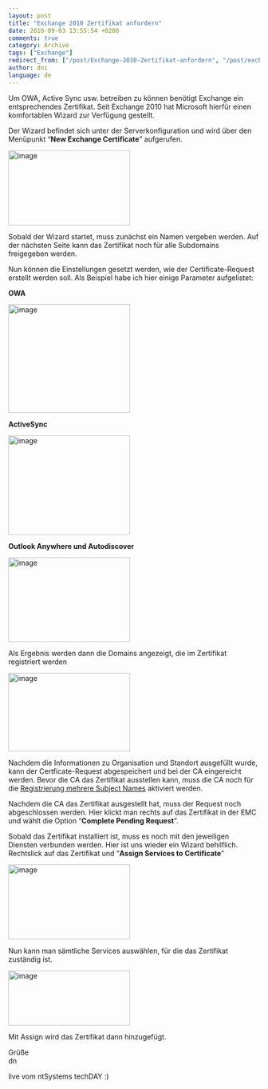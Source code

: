```yaml
---
layout: post
title: "Exchange 2010 Zertifikat anfordern"
date: 2010-09-03 13:55:54 +0200
comments: true
category: Archive
tags: ["Exchange"]
redirect_from: ["/post/Exchange-2010-Zertifikat-anfordern", "/post/exchange-2010-zertifikat-anfordern"]
author: dni
language: de
---
```

<!-- more -->
<p>Um OWA, Active Sync usw. betreiben zu können benötigt Exchange ein entsprechendes Zertifikat. Seit Exchange 2010 hat Microsoft hierfür einen komfortablen Wizard zur Verfügung gestellt.</p>  <p>Der Wizard befindet sich unter der Serverkonfiguration und wird über den Menüpunkt “<strong>New Exchange Certificate</strong>” aufgerufen.</p>  <p><a href="/assets/archive/image_263.png"><img style="background-image: none; border-right-width: 0px; margin: 0px; padding-left: 0px; padding-right: 0px; display: inline; border-top-width: 0px; border-bottom-width: 0px; border-left-width: 0px; padding-top: 0px" title="image" border="0" alt="image" src="/assets/archive/image_thumb_261.png" width="244" height="150" /></a></p>  <p>Sobald der Wizard startet, muss zunächst ein Namen vergeben werden. Auf der nächsten Seite kann das Zertifikat noch für alle Subdomains freigegeben werden.</p>  <p>Nun können die Einstellungen gesetzt werden, wie der Certificate-Request erstellt werden soll. Als Beispiel habe ich hier einige Parameter aufgelistet:</p>  <p><strong>OWA</strong></p>  <p><a href="/assets/archive/image_264.png"><img style="background-image: none; border-right-width: 0px; margin: 0px; padding-left: 0px; padding-right: 0px; display: inline; border-top-width: 0px; border-bottom-width: 0px; border-left-width: 0px; padding-top: 0px" title="image" border="0" alt="image" src="/assets/archive/image_thumb_262.png" width="244" height="217" /></a></p>  <p><strong>ActiveSync</strong></p>  <p><a href="/assets/archive/image_265.png"><img style="background-image: none; border-right-width: 0px; margin: 0px; padding-left: 0px; padding-right: 0px; display: inline; border-top-width: 0px; border-bottom-width: 0px; border-left-width: 0px; padding-top: 0px" title="image" border="0" alt="image" src="/assets/archive/image_thumb_263.png" width="244" height="199" /></a></p>  <p><strong>Outlook Anywhere und Autodiscover</strong></p>  <p><a href="/assets/archive/image_266.png"><img style="background-image: none; border-right-width: 0px; margin: 0px; padding-left: 0px; padding-right: 0px; display: inline; border-top-width: 0px; border-bottom-width: 0px; border-left-width: 0px; padding-top: 0px" title="image" border="0" alt="image" src="/assets/archive/image_thumb_264.png" width="244" height="169" /></a></p>  <p>Als Ergebnis werden dann die Domains angezeigt, die im Zertifikat registriert werden</p>  <p><a href="/assets/archive/image_267.png"><img style="background-image: none; border-right-width: 0px; margin: 0px; padding-left: 0px; padding-right: 0px; display: inline; border-top-width: 0px; border-bottom-width: 0px; border-left-width: 0px; padding-top: 0px" title="image" border="0" alt="image" src="/assets/archive/image_thumb_265.png" width="244" height="157" /></a></p>  <p>Nachdem die Informationen zu Organisation und Standort ausgefüllt wurde, kann der Certficate-Request abgespeichert und bei der CA eingereicht werden. Bevor die CA das Zertifikat ausstellen kann, muss die CA noch für die <a href="/post/Exchange-2010-SAN-Zertifikate28093Server-2008-PKI.aspx">Registrierung mehrere Subject Names</a> aktiviert werden.</p>  <p>Nachdem die CA das Zertifikat ausgestellt hat, muss der Request noch abgeschlossen werden. Hier klickt man rechts auf das Zertifikat in der EMC und wählt die Option “<strong>Complete Pending Request</strong>”.</p>  <p>Sobald das Zertifikat installiert ist, muss es noch mit den jeweiligen Diensten verbunden werden. Hier ist uns wieder ein Wizard behilflich. Rechtslick auf das Zertifikat und “<strong>Assign Services to Certificate</strong>”</p>  <p><a href="/assets/archive/image_268.png"><img style="background-image: none; border-right-width: 0px; margin: 0px; padding-left: 0px; padding-right: 0px; display: inline; border-top-width: 0px; border-bottom-width: 0px; border-left-width: 0px; padding-top: 0px" title="image" border="0" alt="image" src="/assets/archive/image_thumb_266.png" width="244" height="150" /></a></p>  <p>Nun kann man sämtliche Services auswählen, für die das Zertifikat zuständig ist.</p>  <p><a href="/assets/archive/image_269.png"><img style="background-image: none; border-bottom: 0px; border-left: 0px; margin: 0px; padding-left: 0px; padding-right: 0px; display: inline; border-top: 0px; border-right: 0px; padding-top: 0px" title="image" border="0" alt="image" src="/assets/archive/image_thumb_267.png" width="244" height="110" /></a></p>  <p>Mit Assign wird das Zertifikat dann hinzugefügt.</p>  <p>Grüße   <br />dn</p>  <p>live vom ntSystems techDAY :)</p>


